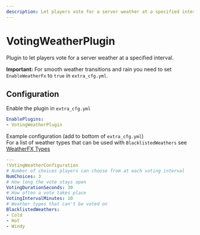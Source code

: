 ```yaml
---
description: Let players vote for a server weather at a specified interval
---
```


# VotingWeatherPlugin
Plugin to let players vote for a server weather at a specified interval.

**Important:** For smooth weather transitions and rain you need to set `EnableWeatherFx` to `true` in `extra_cfg.yml`.
## Configuration
Enable the plugin in `extra_cfg.yml`
```yaml
EnablePlugins:
- VotingWeatherPlugin
```

Example configuration (add to bottom of `extra_cfg.yml`)  
For a list of weather types that can be used with `BlacklistedWeathers` see [WeatherFX Types](https://github.com/compujuckel/AssettoServer/wiki/WeatherFX-Types)
```yaml
---
!VotingWeatherConfiguration
# Number of choices players can choose from at each voting interval
NumChoices: 3
# How long the vote stays open
VotingDurationSeconds: 30
# How often a vote takes place
VotingIntervalMinutes: 10
# Weather types that can't be voted on
BlacklistedWeathers:
- Cold
- Hot
- Windy
```